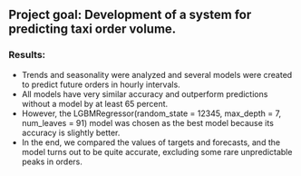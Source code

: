 ## Project goal: Development of a system for predicting taxi order volume.
### Results:
- Trends and seasonality were analyzed and several models were created to predict future orders in hourly intervals. 
- All models have very similar accuracy and outperform predictions without a model by at least 65 percent.
- However, the LGBMRegressor(random_state = 12345, max_depth = 7, num_leaves = 91) model was chosen as the best model because its accuracy is slightly better.
- In the end, we compared the values of targets and forecasts, and the model turns out to be quite accurate, excluding some rare unpredictable peaks in orders.
